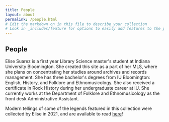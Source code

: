 ```yaml
---
title: People
layout: about
permalink: /people.html
# Edit the markdown on in this file to describe your collection
# Look in _includes/feature for options to easily add features to the page
---
```

## People
Elise Suarez is a first year Library Science master's student at Indiana University Bloomington. She created this site as a part of her MLS, where she plans on concentrating her studies around archives and records management. She has three bachelor's degrees from IU Bloomington: English, History, and Folklore and Ethnomusicology. She also received a certificate in Rock History during her undergraduate career at IU. She currently works at the Department of Folklore and Ethnomusicology as the front desk Administrative Assistant.

Modern tellings of some of the legends featured in this collection were collected by Elise in 2021, and are available to read [here](https://f351jmcd.sitehost.iu.edu/tag/collectorelise-suarez/)!
